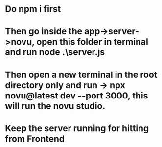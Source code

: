 # Do npm i first
# Then go inside the app->server->novu, open this folder in terminal and run node .\server.js
# Then open a new terminal in the root directory only and run -> npx novu@latest dev --port 3000, this will run the novu studio.
# Keep the server running for hitting from Frontend